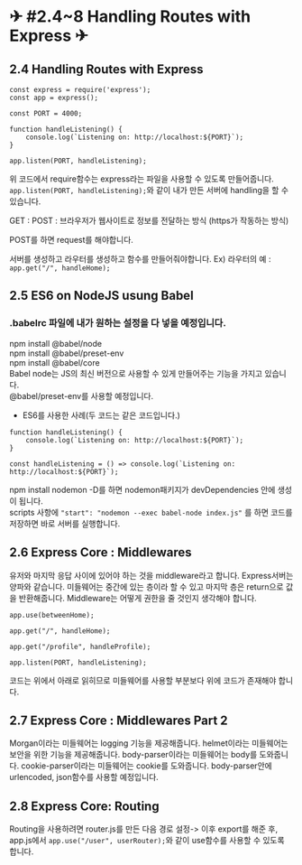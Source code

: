 # ✈ #2.4~8 Handling Routes with Express ✈

## 2.4 Handling Routes with Express

```
const express = require('express');
const app = express();

const PORT = 4000;

function handleListening() {
    console.log(`Listening on: http://localhost:${PORT}`);
}

app.listen(PORT, handleListening);
```

위 코드에서 require함수는 express라는 파일을 사용할 수 있도록 만들어줍니다.    
```app.listen(PORT, handleListening);```와 같이 내가 만든 서버에 handling을 할 수 있습니다.  

GET : 
POST : 브라우저가 웹사이트로 정보를 전달하는 방식 (https가 작동하는 방식)

POST를 하면 request를 해야합니다.

서버를 생성하고 라우터를 생성하고 함수를 만들어줘야합니다.
Ex) 라우터의 예 : ```app.get("/", handleHome);```


## 2.5 ES6 on NodeJS usung Babel

### .babelrc 파일에 내가 원하는 설정을 다 넣을 예정입니다.
npm install @babel/node  
npm install @babel/preset-env  
npm install @babel/core  
Babel node는 JS의 최신 버전으로 사용할 수 있게 만들어주는 기능을 가지고 있습니다.  
@babel/preset-env를 사용할 예정입니다.   

* ES6를 사용한 사례(두 코드는 같은 코드입니다.)
```
function handleListening() {
    console.log(`Listening on: http://localhost:${PORT}`);
}
```
```
const handleListening = () => console.log(`Listening on: http://localhost:${PORT}`);
```

npm install nodemon -D를 하면 nodemon패키지가 devDependencies 안에 생성이 됩니다.  
scripts 사항에 ```"start": "nodemon --exec babel-node index.js"``` 를 하면 코드를 저장하면 바로 서버를 실행합니다.   


## 2.6 Express Core : Middlewares


유저와 마지막 응답 사이에 있어야 하는 것을 middleware라고 합니다.
Express서버는 양파와 같습니다. 미들웨어는 중간에 있는 층이라 할 수 있고 마지막 층은 return으로 값을 반환해줍니다.
Middleware는 어떻게 권한을 줄 것인지 생각해야 합니다.

```
app.use(betweenHome);

app.get("/", handleHome);

app.get("/profile", handleProfile);

app.listen(PORT, handleListening);
```
코드는 위에서 아래로 읽히므로 미들웨어를 사용할 부분보다 위에 코드가 존재해야 합니다.


## 2.7 Express Core : Middlewares Part 2


Morgan이라는 미들웨어는 logging 기능을 제공해줍니다.
helmet이라는 미들웨어는 보안을 위한 기능을 제공해줍니다.
body-parser이라는 미들웨어는 body를 도와줍니다.
cookie-parser이라는 미들웨어는 cookie를 도와줍니다.
body-parser안에 urlencoded, json함수를 사용할 예정입니다.


## 2.8 Express Core: Routing

Routing을 사용하려면 router.js를 만든 다음 경로 설정-> 이후 export를 해준 후, app.js에서 ```app.use("/user", userRouter);```와 같이 use함수를 사용할 수 있도록 합니다.


